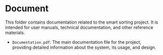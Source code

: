 # Document

This folder contains documentation related to the smart sorting project. It is intended for user manuals, technical documentation, and other reference materials.

- `Documentation.pdf`: The main documentation file for the project, providing detailed information about the system, its usage, and design.
